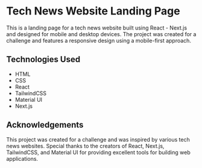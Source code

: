 # Tech News Website Landing Page

This is a landing page for a tech news website built using React - Next.js and designed for mobile and desktop devices. The project was created for a challenge and features a responsive design using a mobile-first approach.

## Technologies Used

- HTML 
- CSS
- React
- TailwindCSS
- Material UI
- Next.js

## Acknowledgements
This project was created for a challenge and was inspired by various tech news websites. Special thanks to the creators of React, Next.js, TailwindCSS, and Material UI for providing excellent tools for building web applications.
